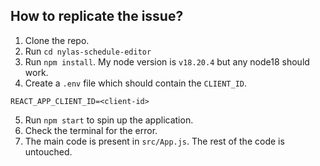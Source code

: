 ## How to replicate the issue?
1. Clone the repo.
2. Run `cd nylas-schedule-editor`
3. Run `npm install`. My node version is `v18.20.4` but any node18 should work.
4. Create a `.env` file which should contain the `CLIENT_ID`. 
```
REACT_APP_CLIENT_ID=<client-id>
```
5. Run `npm start` to spin up the application. 
6. Check the terminal for the error.
7. The main code is present in `src/App.js`. The rest of the code is untouched.